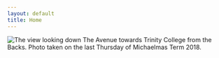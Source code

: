 ```yaml
---
layout: default
title: Home
---
```


![The view looking down The Avenue towards Trinity College from the Backs. Photo taken on the last Thursday of Michaelmas Term 2018.](/assets/trinbacks.jpg)



